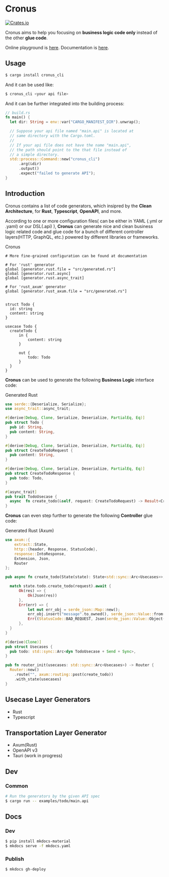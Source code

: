 # Cronus

[![Crates.io](https://img.shields.io/crates/v/cronus_cli)](https://crates.io/crates/cronus_cli)

Cronus aims to help you focusing on **business logic code only** instead of the other **glue code**.


Online playground is [here](https://theogonic.github.io/cronus-playground/).
Documentation is [here](https://theogonic.github.io/cronus).

## Usage
```bash
$ cargo install cronus_cli
```

And it can be used like:
```bash
$ cronus_cli <your api file>
```

And it can be further integrated into the building process:
```rust
// build.rs
fn main() {
  let dir: String = env::var("CARGO_MANIFEST_DIR").unwrap();

  // Suppose your api file named "main.api" is located at 
  // same directory with the Cargo.toml.
  // 
  // If your api file does not have the name "main.api", 
  // the path should point to the that file instead of 
  // a simple directory.  
  std::process::Command::new("cronus_cli")
      .arg(&dir)
      .output()
      .expect("failed to generate API");
}

```

## Introduction
Cronus contains a list of code generators, which insipred by the **Clean Architecture**, for **Rust**, **Typescript**, **OpenAPI**, and more.

According to one or more configuration files( can be either in YAML (.yml or .yaml) or our DSL(.api) ),  **Cronus** can generate nice and clean business logic related code and glue code for a bunch of different controller layers(HTTP, GraphQL, etc.) powered by different libraries or frameworks.


Cronus
```
# More fine-grained configuration can be found at documentation

# For 'rust' generator
global [generator.rust.file = "src/generated.rs"]
global [generator.rust.async]
global [generator.rust.async_trait]

# For 'rust_axum' generator
global [generator.rust_axum.file = "src/generated.rs"]


struct Todo {
  id: string
  content: string
}

usecase Todo {
  createTodo {
      in {
          content: string
      }

      out {
          todo: Todo
      }
  }
}
```

**Cronus** can be used to generate the following **Business Logic** interface code:


Generated Rust
```rust
use serde::{Deserialize, Serialize};
use async_trait::async_trait;

#[derive(Debug, Clone, Serialize, Deserialize, PartialEq, Eq)]
pub struct Todo {
  pub id: String,
  pub content: String,
}

#[derive(Debug, Clone, Serialize, Deserialize, PartialEq, Eq)]
pub struct CreateTodoRequest {
  pub content: String,
}

#[derive(Debug, Clone, Serialize, Deserialize, PartialEq, Eq)]
pub struct CreateTodoResponse {
  pub todo: Todo,
}

#[async_trait]
pub trait TodoUsecase {
  async  fn create_todo(&self, request: CreateTodoRequest) -> Result<CreateTodoResponse, Box<dyn std::error::Error>>;
}
```

**Cronus** can even step further to generate the following **Controller** glue code:

Generated Rust (Axum)
```rust
use axum::{
    extract::State,
    http::{header, Response, StatusCode},
    response::IntoResponse,
    Extension, Json,
    Router
};

pub async fn create_todo(State(state): State<std::sync::Arc<Usecases>>, Json(request): Json<CreateTodoRequest>) -> Result<impl IntoResponse, (StatusCode, Json<serde_json::Value>)> {

  match state.todo.create_todo(request).await {
      Ok(res) => {
          Ok(Json(res))
      },
      Err(err) => {
          let mut err_obj = serde_json::Map::new();
          err_obj.insert("message".to_owned(), serde_json::Value::from(err.to_string()));
          Err((StatusCode::BAD_REQUEST, Json(serde_json::Value::Object(err_obj))))
      },
  }
}

#[derive(Clone)]
pub struct Usecases {
  pub todo: std::sync::Arc<dyn TodoUsecase + Send + Sync>,
}

pub fn router_init(usecases: std::sync::Arc<Usecases>) -> Router {
  Router::new()
    .route("", axum::routing::post(create_todo))
    .with_state(usecases)
}
```

## Usecase Layer Generators
- Rust
- Typescript

## Transportation Layer Generator
- Axum(Rust)
- OpenAPI v3
- Tauri (work in progress)

## Dev

### Common

```bash
# Run the generators by the given API spec
$ cargo run -- examples/todo/main.api
```

## Docs

### Dev
```bash
$ pip install mkdocs-material
$ mkdocs serve -f mkdocs.yaml
```

### Publish
```bash
$ mkdocs gh-deploy
```
